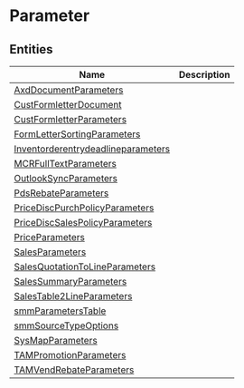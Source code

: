 
# Parameter


## Entities

|Name|Description|
|---|---|
|[AxdDocumentParameters](AxdDocumentParameters.cdm.json)||
|[CustFormletterDocument](CustFormletterDocument.cdm.json)||
|[CustFormletterParameters](CustFormletterParameters.cdm.json)||
|[FormLetterSortingParameters](FormLetterSortingParameters.cdm.json)||
|[Inventorderentrydeadlineparameters](Inventorderentrydeadlineparameters.cdm.json)||
|[MCRFullTextParameters](MCRFullTextParameters.cdm.json)||
|[OutlookSyncParameters](OutlookSyncParameters.cdm.json)||
|[PdsRebateParameters](PdsRebateParameters.cdm.json)||
|[PriceDiscPurchPolicyParameters](PriceDiscPurchPolicyParameters.cdm.json)||
|[PriceDiscSalesPolicyParameters](PriceDiscSalesPolicyParameters.cdm.json)||
|[PriceParameters](PriceParameters.cdm.json)||
|[SalesParameters](SalesParameters.cdm.json)||
|[SalesQuotationToLineParameters](SalesQuotationToLineParameters.cdm.json)||
|[SalesSummaryParameters](SalesSummaryParameters.cdm.json)||
|[SalesTable2LineParameters](SalesTable2LineParameters.cdm.json)||
|[smmParametersTable](smmParametersTable.cdm.json)||
|[smmSourceTypeOptions](smmSourceTypeOptions.cdm.json)||
|[SysMapParameters](SysMapParameters.cdm.json)||
|[TAMPromotionParameters](TAMPromotionParameters.cdm.json)||
|[TAMVendRebateParameters](TAMVendRebateParameters.cdm.json)||
